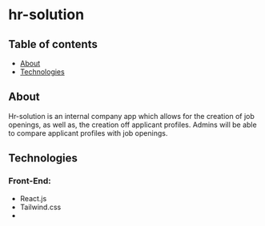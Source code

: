 # hr-solution
## Table of contents
* [About](#about)
* [Technologies](#technologies)


## About
Hr-solution is an internal company app which allows for the creation of job openings, as well as, 
the creation off applicant profiles. Admins will be able to compare applicant profiles with job openings. 

## Technologies
### Front-End:
* React.js
* Tailwind.css
* 